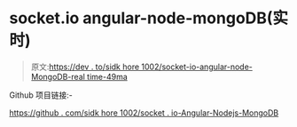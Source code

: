 # socket.io angular-node-mongoDB(实时)

> 原文:[https://dev . to/sidk hore 1002/socket-io-angular-node-MongoDB-real time-49ma](https://dev.to/sidkhore1002/socket-io-angular-node-mongodb-realtime-49ma)

Github 项目链接:-

[https://github . com/sidk hore 1002/socket . io-Angular-Nodejs-MongoDB](https://github.com/sidkhore1002/Socket.io-Angular-Nodejs-MongoDB)